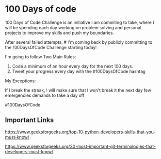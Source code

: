 #  100 Days of code

100 Days of Code Challenge is an initiative I am commiting to take, where I will be spending each day working on problem solving and personal projects to improve my skills and push my boundaries.

After several failed attempts, # I'm coming back by publicly committing to the 100DaysOfCode Challenge starting today!

I'm going to follow Two Main Rules:

1) Code a minimum of an hour every day for the next 100 days.
2) Tweet your progress every day with the #100DaysOfCode hashtag

My Exceptions:

If I break the streak, I will make sure that I won't break it the next day
few emergencies demands to take a day off

#100DaysOfCode

## Important Links

https://www.geeksforgeeks.org/top-10-python-developers-skills-that-you-must-know/

https://www.geeksforgeeks.org/30-most-important-git-terminologies-that-developers-must-know/



